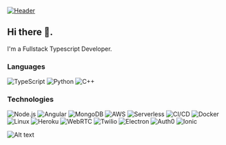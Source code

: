 [![Header](https://github.com/jngisiro/jngisiro/raw/main/IMG_3388%202.gif)](http://ngisiro.vercel.app/)<!-- If you want the template for my gif, email me! -->


## Hi there 👋. 

I'm a Fullstack Typescript Developer.

### Languages

![TypeScript](https://img.shields.io/badge/-TypeScript-000?&logo=TypeScript&logoColor=007ACC)
![Python](https://img.shields.io/badge/-Python-000?&logo=python)
![C++](https://img.shields.io/badge/-C++-000?&logo=c%2b%2b&logoColor=00599C)

### Technologies

![Node.js](https://img.shields.io/badge/-Node.js-000?&logo=node.js)
![Angular](https://img.shields.io/badge/-Angular-000?&logo=Angular&logoColor=FF0000)
![MongoDB](https://img.shields.io/badge/-MongoDB-000?&logo=mongodb&logoColor=04CB40)
![AWS](https://img.shields.io/badge/-AWS-000?&logo=Amazon-AWS&logoColor=FF9900)
![Serverless](https://img.shields.io/badge/-Serverless-000?&logo=Serverless&logoColor=#FF0000)
![CI/CD](https://img.shields.io/badge/-CI%2FCD-000?&logo=CircleCI&logoColor=888)
![Docker](https://img.shields.io/badge/-Docker-000?&logo=Docker)
![Linux](https://img.shields.io/badge/-Linux-000?&logo=Linux&logoColor=FCC624)
![Heroku](https://img.shields.io/badge/-Heroku-000?&logo=Heroku&logoColor=00FF00)
![WebRTC](https://img.shields.io/badge/-WebRTC-000?&logo=webrtc&logoColor=ECFF2E)
![Twilio](https://img.shields.io/badge/-Twilio-000?&logo=Twilio&logoColor=FF5733)
![Electron](https://img.shields.io/badge/-Electron%20JS-000?&logo=electron&logoColor=ffffff)
![Auth0](https://img.shields.io/badge/-Auth0-000?&logo=auth0&logoColor=FF5733)
![Ionic](https://img.shields.io/badge/-IONIC-000?&logo=ionic)

![Alt text](https://spotify-recently-played-readme.vercel.app/api?user=ug5zavf5i9g4h4rfoxoe4rp8e&width=1000&unique=true&count=10)
